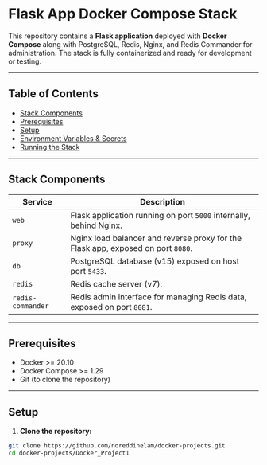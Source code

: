 # Flask App Docker Compose Stack

This repository contains a **Flask application** deployed with **Docker Compose** along with PostgreSQL, Redis, Nginx, and Redis Commander for administration. The stack is fully containerized and ready for development or testing.

---

## Table of Contents

- [Stack Components](#stack-components)  
- [Prerequisites](#prerequisites)  
- [Setup](#setup)  
- [Environment Variables & Secrets](#environment-variables--secrets)  
- [Running the Stack](#running-the-stack)  

---

## Stack Components

| Service | Description |
|---------|-------------|
| `web` | Flask application running on port `5000` internally, behind Nginx. |
| `proxy` | Nginx load balancer and reverse proxy for the Flask app, exposed on port `8080`. |
| `db` | PostgreSQL database (v15) exposed on host port `5433`. |
| `redis` | Redis cache server (v7). |
| `redis-commander` | Redis admin interface for managing Redis data, exposed on port `8081`. |

---

## Prerequisites

- Docker >= 20.10  
- Docker Compose >= 1.29  
- Git (to clone the repository)  

---

## Setup

1. **Clone the repository:**

```bash
git clone https://github.com/noreddinelam/docker-projects.git
cd docker-projects/Docker_Project1
```
